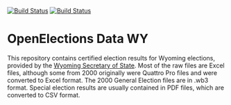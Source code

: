 [![Build Status](https://github.com/openelections/openelections-data-wy/actions/workflows/data_tests.yml/badge.svg?branch=master)](https://github.com/openelections/openelections-data-wy/actions/workflows/data_tests.yml?query=branch%3Amaster)
[![Build Status](https://github.com/openelections/openelections-data-wy/actions/workflows/format_tests.yml/badge.svg?branch=master)](https://github.com/openelections/openelections-data-wy/actions/workflows/format_tests.yml?query=branch%3Amaster)

OpenElections Data WY
=====================

This repository contains certified election results for Wyoming elections, provided by the [Wyoming Secretary of State](http://soswy.state.wy.us). Most of the raw files are Excel files, although some from 2000 originally were Quattro Pro files and were converted to Excel format. The 2000 General Election files are in .wb3 format. Special election results are usually contained in PDF files, which are converted to CSV format.
